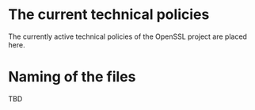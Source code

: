 The current technical policies
==============================

The currently active technical policies of the OpenSSL project
are placed here.

Naming of the files
===================

TBD

